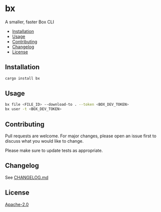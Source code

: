 # bx 

A smaller, faster Box CLI

<!-- START tocify -->
- [Installation](#installation)
- [Usage](#usage)
- [Contributing](#contributing)
- [Changelog](#changelog)
- [License](#license)
<!-- END tocify -->

## Installation

```bash
cargo install bx
```

## Usage

```bash
bx file <FILE_ID> --download-to . --token <BOX_DEV_TOKEN>
bx user -t <BOX_DEV_TOKEN>
```

## Contributing

Pull requests are welcome. For major changes, please open an issue first to discuss what you would like to change.

Please make sure to update tests as appropriate.

## Changelog

See [CHANGELOG.md](./CHANGELOG.md)

## License

[Apache-2.0](https://www.apache.org/licenses/LICENSE-2.0.txt)